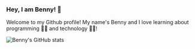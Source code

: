### Hey, I am Benny! 👋

<!--
**zhaobenny/zhaobenny** is a ✨ _special_ ✨ repository because its `README.md` (this file) appears on your GitHub profile.

Here are some ideas to get you started:

- 🔭 I’m currently working on ...
- 🌱 I’m currently learning ...
- 👯 I’m looking to collaborate on ...
- 🤔 I’m looking for help with ...
- 💬 Ask me about ...
- 📫 How to reach me: ...
- 😄 Pronouns: ...
- ⚡ Fun fact: ...
-->
Welcome to my Github profile! My name's Benny and I love learning about programming :man_technologist: and technology :man_astronaut:!  

![Benny's GitHub stats](https://github-readme-stats.vercel.app/api?username=zhaobenny&show_icons=true&theme=radical&custom_title=Benny's%20Github%20Stats)
